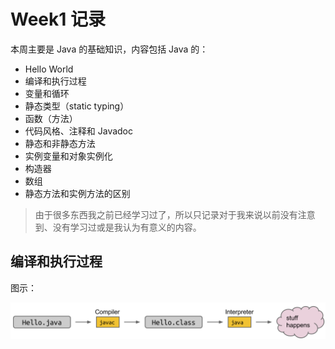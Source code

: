 # Week1 记录

本周主要是 Java 的基础知识，内容包括 Java 的：

- Hello World
- 编译和执行过程
- 变量和循环
- 静态类型（static typing）
- 函数（方法）
- 代码风格、注释和 Javadoc
- 静态和非静态方法
- 实例变量和对象实例化
- 构造器
- 数组
- 静态方法和实例方法的区别

> 由于很多东西我之前已经学习过了，所以只记录对于我来说以前没有注意到、没有学习过或是我认为有意义的内容。

##  编译和执行过程

图示：

![image-20240807201256216](./Week1%20%E8%AE%B0%E5%BD%95.assets/image-20240807201256216.png)

